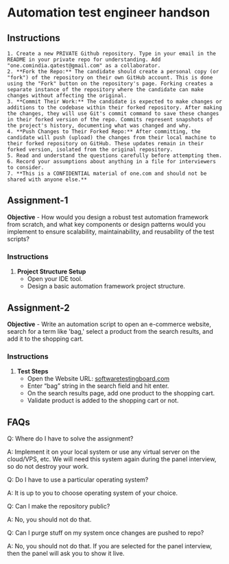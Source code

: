 # Automation test engineer handson

## Instructions

```
1. Create a new PRIVATE Github repository. Type in your email in the README in your private repo for understanding. Add "one.comindia.qatest@gmail.com" as a collaborator.
2. **Fork the Repo:** The candidate should create a personal copy (or "fork") of the repository on their own GitHub account. This is done using the "Fork" button on the repository's page. Forking creates a separate instance of the repository where the candidate can make changes without affecting the original.
3. **Commit Their Work:** The candidate is expected to make changes or additions to the codebase within their forked repository. After making the changes, they will use Git's commit command to save these changes in their forked version of the repo. Commits represent snapshots of the project's history, documenting what was changed and why.
4. **Push Changes to Their Forked Repo:** After committing, the candidate will push (upload) the changes from their local machine to their forked repository on GitHub. These updates remain in their forked version, isolated from the original repository.
5. Read and understand the questions carefully before attempting them.
6. Record your assumptions about anything in a file for interviewers to consider.
7. **This is a CONFIDENTIAL material of one.com and should not be shared with anyone else.**

```

## Assignment-1

**Objective** - How would you design a robust test automation framework from scratch, and what key components or design patterns would you implement to ensure scalability, maintainability, and reusability of the test scripts? 

### Instructions

1. **Project Structure Setup**
   - Open your IDE tool.
   - Design a basic automation framework project structure.

## Assignment-2

**Objective** - Write an automation script to open an e-commerce website, search for a term like 'bag,' select a product from the search results, and add it to the shopping cart. 

### Instructions

1. **Test Steps**
   - Open the Website URL: [softwaretestingboard.com](https://magento.softwaretestingboard.com/)
   - Enter “bag” string in the search field and hit enter.
   - On the search results page, add one product to the shopping cart.
   - Validate product is added to the shopping cart or not.

## FAQs

Q: Where do I have to solve the assignment?

A: Implement it on your local system or use any virtual server on the cloud/VPS, etc. We will need this system again during the panel interview, so do not destroy your work.

Q: Do I have to use a particular operating system?

A: It is up to you to choose operating system of your choice.

Q: Can I make the repository public?

A: No, you should not do that.

Q: Can I purge stuff on my system once changes are pushed to repo?

A: No, you should not do that. If you are selected for the panel interview, then the panel will ask you to show it live.
